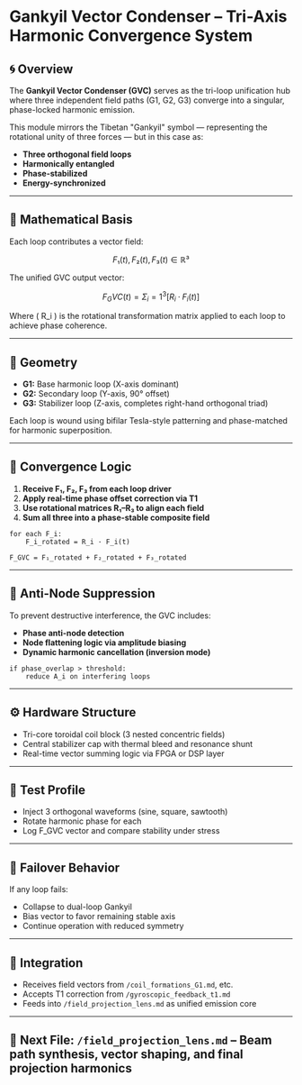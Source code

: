 # Gankyil Vector Condenser – Tri-Axis Harmonic Convergence System

## 🌀 Overview

The **Gankyil Vector Condenser (GVC)** serves as the tri-loop unification hub where three independent field paths (G1, G2, G3) converge into a singular, phase-locked harmonic emission.

This module mirrors the Tibetan "Gankyil" symbol — representing the rotational unity of three forces — but in this case as:

- **Three orthogonal field loops**  
- **Harmonically entangled**  
- **Phase-stabilized**  
- **Energy-synchronized**

---

## 🧮 Mathematical Basis

Each loop contributes a vector field:

```math
F₁(t), F₂(t), F₃(t) ∈ ℝ³
```

The unified GVC output vector:

```math
F_GVC(t) = Σ_i=1^3 [R_i · F_i(t)]
```

Where \( R_i \) is the rotational transformation matrix applied to each loop to achieve phase coherence.

---

## 📐 Geometry

- **G1:** Base harmonic loop (X-axis dominant)  
- **G2:** Secondary loop (Y-axis, 90° offset)  
- **G3:** Stabilizer loop (Z-axis, completes right-hand orthogonal triad)

Each loop is wound using bifilar Tesla-style patterning and phase-matched for harmonic superposition.

---

## 🔄 Convergence Logic

1. **Receive F₁, F₂, F₃ from each loop driver**  
2. **Apply real-time phase offset correction via T1**  
3. **Use rotational matrices R₁–R₃ to align each field**  
4. **Sum all three into a phase-stable composite field**

```pseudocode
for each F_i:
    F_i_rotated = R_i · F_i(t)

F_GVC = F₁_rotated + F₂_rotated + F₃_rotated
```

---

## 🧲 Anti-Node Suppression

To prevent destructive interference, the GVC includes:

- **Phase anti-node detection**  
- **Node flattening logic via amplitude biasing**  
- **Dynamic harmonic cancellation (inversion mode)**

```pseudocode
if phase_overlap > threshold:
    reduce A_i on interfering loops
```

---

## ⚙️ Hardware Structure

- Tri-core toroidal coil block (3 nested concentric fields)  
- Central stabilizer cap with thermal bleed and resonance shunt  
- Real-time vector summing logic via FPGA or DSP layer

---

## 🧪 Test Profile

- Inject 3 orthogonal waveforms (sine, square, sawtooth)  
- Rotate harmonic phase for each  
- Log F_GVC vector and compare stability under stress

---

## 🔐 Failover Behavior

If any loop fails:
- Collapse to dual-loop Gankyil  
- Bias vector to favor remaining stable axis  
- Continue operation with reduced symmetry

---

## 🧬 Integration

- Receives field vectors from `/coil_formations_G1.md`, etc.  
- Accepts T1 correction from `/gyroscopic_feedback_t1.md`  
- Feeds into `/field_projection_lens.md` as unified emission core

---

## 🔗 Next File: `/field_projection_lens.md` – Beam path synthesis, vector shaping, and final projection harmonics
